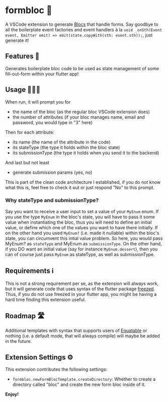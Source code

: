 # formbloc 📝

A VSCode extension to generate [Blocs](https://pub.dev/packages/bloc) that handle forms. Say goodbye to all the boilerplate event factories and event handlers à la ```void _onSth(Event event, Emitter emit) => emit(state.copyWith(sth: event.sth));```, just generate it!

## Features 🚀

Generates boilerplate bloc code to be used as state management of some fill-out-form within your flutter app!

## Usage 👨🏻‍💻

When run, it will prompt you for

- the name of the bloc (as the regular bloc VSCode extension does)
- the number of attributes (if your bloc manages name, email and password, you would type in "3" here)

Then for each attribute:

- its name (the name of the attribute in the code)
- its stateType (the type it holds within the bloc state)
- its submissionType (the type it holds when you send it to the backend)

And last but not least

- generate submission params (yes, no)

This is part of the clean code architecture I established, if you do not know what this is, feel free to check it out or just respond "No" to this prompt.

### Why stateType and submissionType?

Say you want to receive a user input to set a value of your ```MyEnum``` enum. If you use the type ```MyEnum``` in the bloc's state, you will have to pass it some value when instantiating the bloc, thus you will need to define an initial value, or define which one of the values you want to have there initially. If on the other hand you used ```MyEnum?``` (i.e. made it nullable) within the bloc's state, you can circumvent this intial value problem. So here, you would pass MyEnum? as ```stateType``` and MyEnum as ```submissionType```. On the other hand, if you DO want an initial value (say for instance ```MyEnum.dessert```), then you can of course just pass ```MyEnum``` as stateType, as well as submissionType.

## Requirements ℹ️

This is not a strong requirement per se, as the extension will always work, but it will generate code that uses syntax of the flutter package [freezed](https://pub.dev/packages/freezed). Thus, if you do not use freezed in your flutter app, you might be having a hard time finding this extension useful.

## Roadmap 🛣

Additional templates with syntax that supports users of [Equatable](https://pub.dev/packages?q=equatable) or nothing (i.e. a default mode, that will always compile) will maybe be added in the future.

## Extension Settings ⚙️

This extension contributes the following settings:

- `formbloc.newFormBlocTemplate.createDirectory`: Whether to create a directory called "bloc" and create the new form bloc inside of it.

**Enjoy!**
